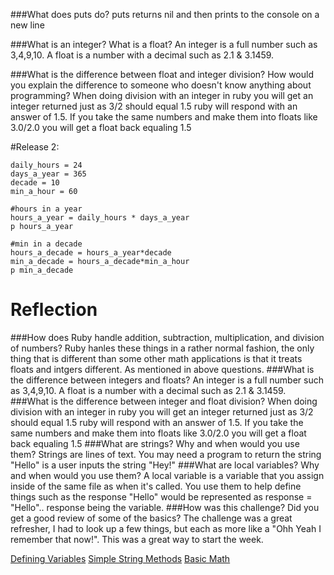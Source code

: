 ###What does puts do?
  puts returns nil and then prints to the console on a new line

###What is an integer? What is a float?
  An integer is a full number such as 3,4,9,10. A float is a number with a decimal such as 2.1 & 3.1459.

###What is the difference between float and integer division? How would you explain the difference to someone who doesn't know anything about programming?
  When doing division with an integer in ruby you will get an integer returned just as 3/2 should equal 1.5 ruby will respond with an answer of 1.5. If you take the same numbers and make them into floats like 3.0/2.0 you will get a float back equaling 1.5

#Release 2:

 ```
daily_hours = 24
days_a_year = 365
decade = 10
min_a_hour = 60

#hours in a year
hours_a_year = daily_hours * days_a_year
p hours_a_year

#min in a decade
hours_a_decade = hours_a_year*decade
min_a_decade = hours_a_decade*min_a_hour
p min_a_decade
```

# Reflection

###How does Ruby handle addition, subtraction, multiplication, and division of numbers?
  Ruby hanles these things in a rather normal fashion, the only thing that is different than some other math applications is that it treats floats and intgers different. As mentioned in above questions.
###What is the difference between integers and floats?
  An integer is a full number such as 3,4,9,10. A float is a number with a decimal such as 2.1 & 3.1459.
###What is the difference between integer and float division?
  When doing division with an integer in ruby you will get an integer returned just as 3/2 should equal 1.5 ruby will respond with an answer of 1.5. If you take the same numbers and make them into floats like 3.0/2.0 you will get a float back equaling 1.5
###What are strings? Why and when would you use them?
  Strings are lines of text. You may need a program to return the string "Hello" is a user inputs the string "Hey!"
###What are local variables? Why and when would you use them?
  A local variable is a variable that you assign inside of the same file as when it's called. You use them to help define things such as the response "Hello" would be represented as response = "Hello".. response being the variable.
###How was this challenge? Did you get a good review of some of the basics?
  The challenge was a great refresher, I had to look up a few things, but each as more like a "Ohh Yeah I remember that now!". This was a great way to start the week.

  [Defining Variables](https://github.com/SeanMNorton/phase-0/blob/master/week-4/defining-variables.rb)
  [Simple String Methods](https://github.com/SeanMNorton/phase-0/blob/master/week-4/simple-string.rb)
  [Basic Math](https://github.com/SeanMNorton/phase-0/blob/master/week-4/basic-math.rb)